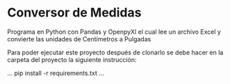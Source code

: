 # Conversor de Medidas

Programa en Python con Pandas y OpenpyXl el cual lee un archivo Excel y convierte las unidades de Centímetros a Pulgadas

Para poder ejecutar este proyecto después de clonarlo se debe hacer en la carpeta del proyecto la siguiente instrucción:

...
pip install -r requirements.txt
...
